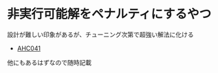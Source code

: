 # 非実行可能解をペナルティにするやつ

設計が難しい印象があるが、チューニング次第で超強い解法に化ける

- [AHC041](https://speakerdeck.com/terryu16/ahc041jie-shuo?slide=15)

他にもあるはずなので随時記載
